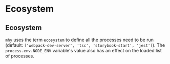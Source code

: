 # Ecosystem

## Ecosystem

`mhy` uses the term `ecosystem` to define all the processes need to be
run
(default: `['webpack-dev-server', 'tsc', 'storybook-start', 'jest']`).
The `process.env.NODE_ENV` variable's value also has an effect on the
loaded list of processes.
